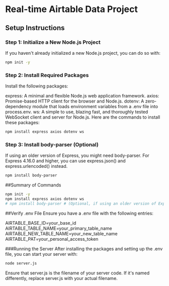 # Real-time Airtable Data Project

## Setup Instructions

### Step 1: Initialize a New Node.js Project

If you haven't already initialized a new Node.js project, you can do so with:

```bash
npm init -y
```


### Step 2: Install Required Packages
Install the following packages:

express: A minimal and flexible Node.js web application framework.
axios: Promise-based HTTP client for the browser and Node.js.
dotenv: A zero-dependency module that loads environment variables from a .env file into process.env.
ws: A simple to use, blazing fast, and thoroughly tested WebSocket client and server for Node.js.
Here are the commands to install these packages:

```bash
npm install express axios dotenv ws

```

### Step 3: Install body-parser (Optional)
If using an older version of Express, you might need body-parser. For Express 4.16.0 and higher, you can use express.json() and express.urlencoded() instead.

```bash
npm install body-parser

```
##Summary of Commands

```bash
npm init -y
npm install express axios dotenv ws
# npm install body-parser # (Optional, if using an older version of Express)

```

##Verify .env File
Ensure you have a .env file with the following entries:

AIRTABLE_BASE_ID=your_base_id
AIRTABLE_TABLE_NAME=your_primary_table_name
AIRTABLE_NEW_TABLE_NAME=your_new_table_name
AIRTABLE_PAT=your_personal_access_token

###Running the Server
After installing the packages and setting up the .env file, you can start your server with:

```bash
node server.js

```

Ensure that server.js is the filename of your server code. If it's named differently, replace server.js with your actual filename.


